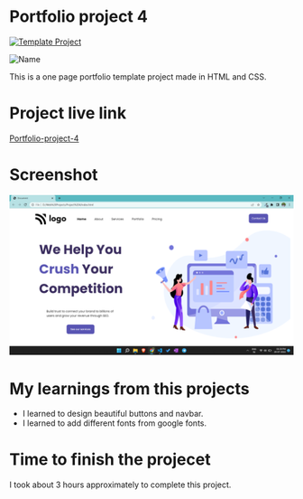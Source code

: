 # Portfolio project 4

[![Template Project](https://img.shields.io/badge/Technologies%20-HTML%2FCSS-brightgreen)](http://www.gnu.org/licenses/agpl-3.0)

![Name](https://img.shields.io/badge/Dhrumil-Bhut-success)

This is a one page portfolio template project made in HTML and CSS.

# Project live link

[Portfolio-project-4](https://spontaneous-bublanina-ae0cc0.netlify.app)

# Screenshot

![Screenshot](./4.png)

# My learnings from this projects

- I learned to design beautiful buttons and navbar.
- I learned to add different fonts from google fonts.

# Time to finish the projecet

I took about 3 hours approximately to complete this project.
